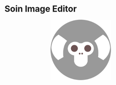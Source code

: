 Soin Image Editor
======

<p align="center">
    <img width="200" height="200" src="resources/logo/soin_logo_bg_2700X2700.png">
</p>
